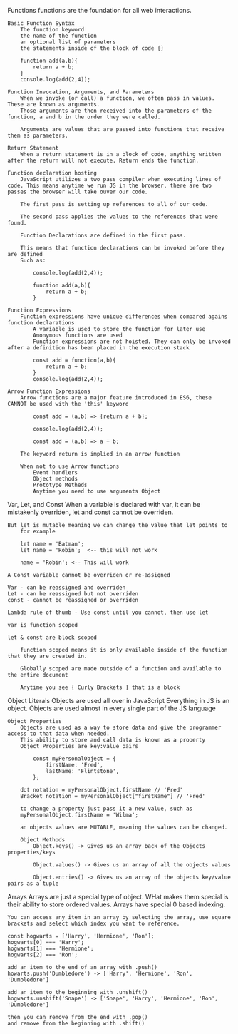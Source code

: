 Functions 
    functions are the foundation for all web interactions. 

    Basic Function Syntax
        The function keyword
        the name of the function
        an optional list of parameters
        the statements inside of the block of code {}

        function add(a,b){
            return a + b;
        }
        console.log(add(2,4));

    Function Invocation, Arguments, and Parameters
        When we invoke (or call) a function, we often pass in values. These are known as arguments.
        Those arguments are then received into the parameters of the function, a and b in the order they were called.

        Arguments are values that are passed into functions that receive them as parameters.

    Return Statement
        When a return statement is in a block of code, anything written after the return will not execute. Return ends the function.

    Function declaration hosting
        JavaScript utilizes a two pass compiler when executing lines of code. This means anytime we run JS in the browser, there are two passes the browser will take ouver our code.

        The first pass is setting up references to all of our code. 

        The second pass applies the values to the references that were found.

        Function Declarations are defined in the first pass.

        This means that function declarations can be invoked before they are defined
        Such as:

            console.log(add(2,4));

            function add(a,b){
                return a + b;
            }

    Function Expressions
        Function expressions have unique differences when compared agains function declarations
            A variable is used to store the function for later use
            Anonymous functions are used
            Function expressions are not hoisted. They can only be invoked after a definition has been placed in the execution stack

            const add = function(a,b){
                return a + b;
            }
            console.log(add(2,4));

    Arrow Function Expressions
        Arrow functions are a major feature introduced in ES6, these CANNOT be used with the 'this' keyword

            const add = (a,b) => {return a + b};

            console.log(add(2,4));

            const add = (a,b) => a + b;

        The keyword return is implied in an arrow function

        When not to use Arrow functions
            Event handlers
            Object methods
            Prototype Metheds
            Anytime you need to use arguments Object

Var, Let, and Const
    When a variable is declared with var, it can be mistakenly overriden, let and const cannot be overriden.

    But let is mutable meaning we can change the value that let points to 
        for example

        let name = 'Batman';
        let name = 'Robin';  <-- this will not work

        name = 'Robin'; <-- This will work

    A Const variable cannot be overriden or re-assigned

    Var - can be reassigned and overriden
    Let - can be reassigned but not overriden
    const - cannot be reassigned or overriden

    Lambda rule of thumb - Use const until you cannot, then use let

    var is function scoped

    let & const are block scoped

        function scoped means it is only available inside of the function that they are created in.

        Globally scoped are made outside of a function and available to the entire document

        Anytime you see { Curly Brackets } that is a block

Object Literals
    Objects are used all over in JavaScript
    Everything in JS is an object.
    Objects are used almost in every single part of the JS language

    Object Properties
        Objects are used as a way to store data and give the programmer access to that data when needed.
        This ability to store and call data is known as a property
        Object Properties are key:value pairs

            const myPersonalObject = {
                firstName: 'Fred',
                lastName: 'Flintstone',
            };

        dot notation = myPersonalObject.firstName // 'Fred'
        Bracket notation = myPersonalObject["firstName"] // 'Fred'

        to change a property just pass it a new value, such as
        myPersonalObject.firstName = 'Wilma';

        an objects values are MUTABLE, meaning the values can be changed.

        Object Methods
            Object.keys() -> Gives us an array back of the Objects properties/keys

            Object.values() -> Gives us an array of all the objects values

            Object.entries() -> Gives us an array of the objects key/value pairs as a tuple

Arrays 
    Arrays are just a special type of object. WHat makes them special is their ability to store ordered values.
    Arrays have special 0 based indexing.

    You can access any item in an array by selecting the array, use square brackets and select which index you want to reference.

    const hogwarts = ['Harry', 'Hermione', 'Ron'];
    hogwarts[0] === 'Harry';
    hogwarts[1] === 'Hermione';
    hogwarts[2] === 'Ron';

    add an item to the end of an array with .push()
    howarts.push('Dumbledore') -> ['Harry', 'Hermione', 'Ron', 'Dumbledore']

    add an item to the beginning with .unshift()
    hogwarts.unshift('Snape') -> ['Snape', 'Harry', 'Hermione', 'Ron', 'Dumbledore']

    then you can remove from the end with .pop()
    and remove from the beginning with .shift()